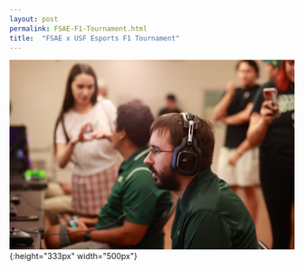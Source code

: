 ```yaml
---
layout: post
permalink: FSAE-F1-Tournament.html
title:  "FSAE x USF Esports F1 Tournament"
---
```



![Gaming](7pfDCLSU.jpeg){:height="333px" width="500px"}
